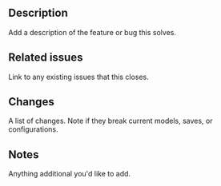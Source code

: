 ## Description

Add a description of the feature or bug this solves.

## Related issues

Link to any existing issues that this closes.

## Changes

A list of changes. Note if they break current models, saves, or configurations.

## Notes

Anything additional you'd like to add.
